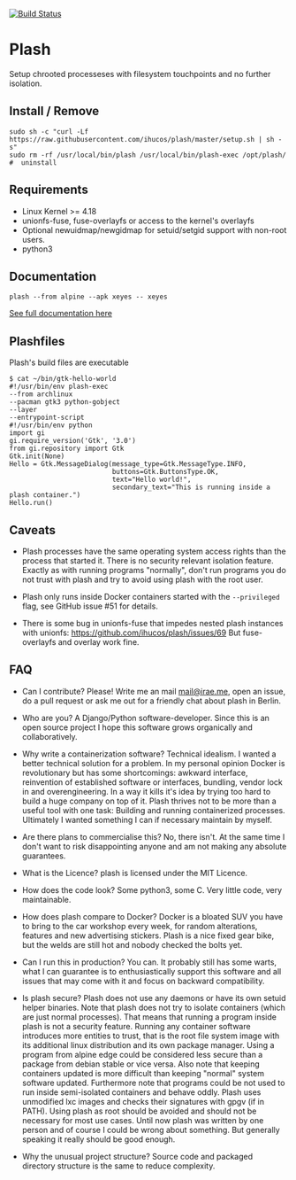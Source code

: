 [![Build Status](https://travis-ci.org/ihucos/plash.svg?branch=master)](https://travis-ci.org/ihucos/plash) 
# Plash
Setup chrooted processeses with filesystem touchpoints and no further isolation.


## Install / Remove
```
sudo sh -c "curl -Lf https://raw.githubusercontent.com/ihucos/plash/master/setup.sh | sh -s"
sudo rm -rf /usr/local/bin/plash /usr/local/bin/plash-exec /opt/plash/ #  uninstall
```

## Requirements
  - Linux Kernel >= 4.18
  - unionfs-fuse, fuse-overlayfs or access to the kernel's overlayfs
  - Optional newuidmap/newgidmap for setuid/setgid support with non-root users.
  - python3

## Documentation
```plash --from alpine --apk xeyes -- xeyes```

[See full documentation here](http://plash.io/)

## Plashfiles
Plash's build files are executable
```
$ cat ~/bin/gtk-hello-world
#!/usr/bin/env plash-exec
--from archlinux
--pacman gtk3 python-gobject
--layer
--entrypoint-script 
#!/usr/bin/env python
import gi
gi.require_version('Gtk', '3.0')
from gi.repository import Gtk
Gtk.init(None)
Hello = Gtk.MessageDialog(message_type=Gtk.MessageType.INFO,
                          buttons=Gtk.ButtonsType.OK,
                          text="Hello world!",
                          secondary_text="This is running inside a plash container.")
Hello.run()
```

## Caveats

- Plash processes have the same operating system access rights than the process
  that started it. There is no security relevant isolation feature. Exactly as
  with running programs "normally", don't run programs you do not trust with
  plash and try to avoid using plash with the root user.

- Plash only runs inside Docker containers started with the `--privileged`
  flag, see GitHub issue #51 for details. 

- There is some bug in unionfs-fuse that impedes nested plash instances with
  unionfs: https://github.com/ihucos/plash/issues/69
  But fuse-overlayfs and overlay work fine.

## FAQ

* Can I contribute?
Please! Write me an mail mail@irae.me, open an issue, do a pull request or ask
me out for a friendly chat about plash in Berlin.

* Who are you?
A Django/Python software-developer. Since this is an open source project I hope
this software grows organically and collaboratively.

* Why write a containerization software?
Technical idealism. I wanted a better technical solution for a problem. In my
personal opinion Docker is revolutionary but has some shortcomings: awkward
interface, reinvention of established software or interfaces, bundling, vendor
lock in and overengineering. In a way it kills it's idea by trying too hard to
build a huge company on top of it. Plash thrives not to be more than a useful
tool with one task: Building and running containerized processes. Ultimately I
wanted something I can if necessary maintain by myself.

* Are there plans to commercialise this?
No, there isn't. At the same time I don't want to risk disappointing anyone and
am not making any absolute guarantees.

* What is the Licence?
plash is licensed under the MIT Licence.

* How does the code look?
Some python3, some C. Very little code, very maintainable.

* How does plash compare to Docker?
Docker is a bloated SUV you have to bring to the car workshop every week, for
random alterations, features and new advertising stickers. Plash is a nice
fixed gear bike, but the welds are still hot and nobody checked the bolts yet.

* Can I run this in production?
You can. It probably still has some warts, what I can guarantee is to
enthusiastically support this software and all issues that may come with it and
focus on backward compatibility.

* Is plash secure?
Plash does not use any daemons or have its own setuid helper binaries. Note
that plash does not try to isolate containers (which are just normal
processes). That means that running a program inside plash is not a security
feature. Running any container software introduces more entities to trust, that
is the root file system image with its additional linux distribution and its
own package manager. Using a program from alpine edge could be considered less
secure than a package from debian stable or vice versa. Also note that keeping
containers updated is more difficult than keeping "normal" system software
updated. Furthermore note that programs could be not used to run inside
semi-isolated containers and behave oddly. Plash uses unmodified lxc images and
checks their signatures with gpgv (if in PATH). Using plash as root should be
avoided and should not be necessary for most use cases.  Until now plash was
written by one person and of course I could be wrong about something. But
generally speaking it really should be good enough.

* Why the unusual project structure?
Source code and packaged directory structure is the same to reduce complexity.
